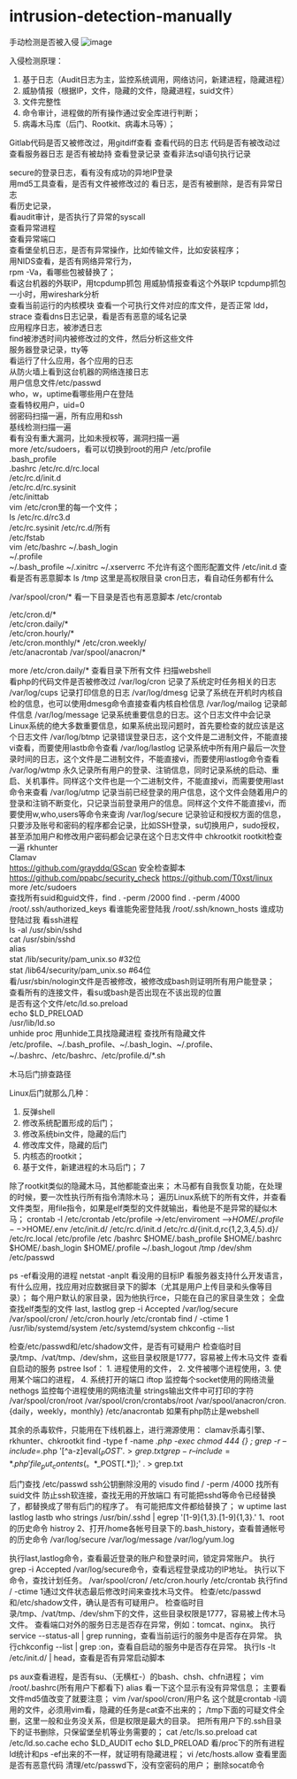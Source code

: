 # intrusion-detection-manually
手动检测是否被入侵
![image](https://github.com/dahailinux/intrusion-detection-manually/assets/54297681/f94340aa-2cda-47bb-9e95-282dc1fc2028)


入侵检测原理：	
1. 基于日志（Audit日志为主，监控系统调用，网络访问，新建进程，隐藏进程）	
2. 威胁情报（根据IP，文件，隐藏的文件，隐藏进程，suid文件）	
3. 文件完整性	
4. 命令审计，进程做的所有操作通过安全库进行判断；	
5. 病毒木马库（后门、Rootkit、病毒木马等）；	
	
	
Gitlab代码是否又被修改过，用gitdiff查看	查看代码的日志
代码是否有被改动过	
查看服务器日志	是否有被劫持
查看登录记录	查看非法sql语句执行记录
	
	
secure的登录日志，看有没有成功的异地IP登录	
用md5工具查看，是否有文件被修改过的	
看日志，是否有被删除，是否有异常日志	
看历史记录，	
看audit审计，是否执行了异常的syscall	
查看异常进程	
查看异常端口	
查看堡垒机日志，是否有异常操作，比如传输文件，比如安装程序；	
用NIDS查看，是否有网络异常行为，	
rpm -Va，看哪些包被替换了；	
看这台机器的外联IP，用tcpdump抓包	用威胁情报查看这个外联IP
tcpdump抓包一小时，用wireshark分析	
查看当前运行的内核模块	
查看一个可执行文件对应的库文件，是否正常	ldd，strace
查看dns日志记录，看是否有恶意的域名记录	
应用程序日志，被渗透日志	
find被渗透时间内被修改过的文件，然后分析这些文件	
服务器登录记录，tty等	
看运行了什么应用，各个应用的日志	
从防火墙上看到这台机器的网络连接日志	
用户信息文件/etc/passwd	
who，w，uptime看哪些用户在登陆	
查看特权用户，uid=0	
弱密码扫描一遍，所有应用和ssh	
基线检测扫描一遍	
看有没有重大漏洞，比如未授权等，漏洞扫描一遍	
more /etc/sudoers，看可以切换到root的用户	
/etc/profile	
.bash_profile	
.bashrc	
/etc/rc.d/rc.local	
/etc/rc.d/init.d	
/etc/rc.d/rc.sysinit	
 /etc/inittab	
vim /etc/cron里的每一个文件；	
ls /etc/rc.d/rc3.d	
/etc/rc.sysinit	
/etc/rc.d/所有	
/etc/fstab	
vim /etc/bashrc	
~/.bash_login	
~/.profile	
~/.bash_profile	
~/.xinitrc ~/.xserverrc	不允许有这个图形配置文件
/etc/init.d	查看是否有恶意脚本
ls /tmp	这里是高权限目录
cron日志，看自动任务都有什么	

/var/spool/cron/* 	看一下目录是否也有恶意脚本
/etc/crontab	

/etc/cron.d/*	
/etc/cron.daily/* 	
/etc/cron.hourly/* 	
/etc/cron.monthly/*	
/etc/cron.weekly/	
/etc/anacrontab	
/var/spool/anacron/*	

more /etc/cron.daily/*	查看目录下所有文件
扫描webshell	
看php的代码文件是否被修改过	
/var/log/cron	记录了系统定时任务相关的日志
/var/log/cups	记录打印信息的日志
/var/log/dmesg	记录了系统在开机时内核自检的信息，也可以使用dmesg命令直接查看内核自检信息
/var/log/mailog	记录邮件信息
/var/log/message	记录系统重要信息的日志。这个日志文件中会记录Linux系统的绝大多数重要信息，如果系统出现问题时，首先要检查的就应该是这个日志文件
/var/log/btmp	记录错误登录日志，这个文件是二进制文件，不能直接vi查看，而要使用lastb命令查看
/var/log/lastlog	记录系统中所有用户最后一次登录时间的日志，这个文件是二进制文件，不能直接vi，而要使用lastlog命令查看
/var/log/wtmp	永久记录所有用户的登录、注销信息，同时记录系统的启动、重启、关机事件。同样这个文件也是一个二进制文件，不能直接vi，而需要使用last命令来查看
/var/log/utmp	记录当前已经登录的用户信息，这个文件会随着用户的登录和注销不断变化，只记录当前登录用户的信息。同样这个文件不能直接vi，而要使用w,who,users等命令来查询
/var/log/secure	记录验证和授权方面的信息，只要涉及账号和密码的程序都会记录，比如SSH登录，su切换用户，sudo授权，甚至添加用户和修改用户密码都会记录在这个日志文件中
chkrootkit	rootkit检查一遍
rkhunter	
Clamav	
https://github.com/grayddq/GScan	安全检查脚本
https://github.com/ppabc/security_check	
https://github.com/T0xst/linux	
more /etc/sudoers	
查找所有suid和guid文件，find . -perm /2000	find . -perm /4000
/root/.ssh/authorized_keys	看谁能免密登陆我
/root/.ssh/known_hosts	谁成功登陆过我
看ssh进程	
ls -al /usr/sbin/sshd	
cat /usr/sbin/sshd	
alias	
stat /lib/security/pam_unix.so      #32位	
stat /lib64/security/pam_unix.so    #64位	
看/usr/sbin/nologin文件是否被修改，被修改成bash则证明所有用户能登录；	
查看所有的连接文件，看su或bash是否出现在不该出现的位置	
是否有这个文件/etc/ld.so.preload	
echo $LD_PRELOAD	
/usr/lib/ld.so	
unhide proc	用unhide工具找隐藏进程
查找所有隐藏文件	
/etc/profile、~/.bash_profile、~/.bash_login、~/.profile、~/.bashrc、/etc/bashrc、/etc/profile.d/*.sh	

木马后门排查路径

Linux后门就那么几种：
1. 反弹shell
2. 修改系统配置形成的后门；
3. 修改系统bin文件，隐藏的后门
4. 修改库文件，隐藏的后门
5. 内核态的rootkit；
6. 基于文件，新建进程的木马后门；
7

除了rootkit类似的隐藏木马，其他都能查出来；
木马都有自我恢复功能，在处理的时候，要一次性执行所有指令清除木马；
遍历Linux系统下的所有文件，并查看文件类型，用file指令，如果是elf类型的文件就输出，看他是不是异常的疑似木马；
crontab -l
/etc/crontab
/etc/profile ->/etc/enviroment -->$HOME/.profile -->$HOME/.env
/etc/init.d/
/etc/rc.d/init.d
/etc/rc.d/{init.d,rc{1,2,3,4,5}.d}/
/etc/rc.local
/etc/profile
/etc /bashrc
$HOME/.bash_profile
$HOME/.bashrc
$HOME/.bash_login
$HOME/.profile
~/.bash_logout
/tmp
/dev/shm
/etc/passwd

ps -ef看没用的进程
netstat -anplt 看没用的目标IP
看服务器支持什么开发语言，有什么应用，找应用对应数据目录下的脚本（尤其是用户上传目录和头像等目录）；
每个用户默认的家目录，因为他执行rce，只能在自己的家目录生效；
全盘查找elf类型的文件
last, lastlog
grep -i Accepted /var/log/secure
/var/spool/cron/
/etc/cron.hourly
/etc/crontab
find / -ctime 1
/usr/lib/systemd/system
/etc/systemd/system
chkconfig --list

检查/etc/passwd和/etc/shadow文件，是否有可疑用户
检查临时目录/tmp、/vat/tmp、/dev/shm，这些目录权限是1777，容易被上传木马文件
查看自启动的服务
pstree
lsof： 1. 进程使用的文件， 2. 文件被哪个进程使用，3. 使用某个端口的进程， 4. 系统打开的端口
iftop 监控每个socket使用的网络流量
nethogs 监控每个进程使用的网络流量
strings输出文件中可打印的字符
/var/spool/cron/root
/var/spool/cron/crontabs/root
/var/spool/anacron/cron.{daily，weekly，monthly}
/etc/anacrontab
如果有php防止是webshell


其余的杀毒软件，只能用在下线机器上，进行溯源使用：
clamav杀毒引擎、rkhunter、chkrootkit
find -type f -name *.php -exec chmod 444 {} ;
grep -r –include=*.php '[^a-z]eval($_POST' . > grep.txt
grep -r –include=*.php 'file_put_contents(。*$_POST[.*]);' . > grep.txt

后门查找
/etc/passwd
ssh公钥删除没用的
visudo
find / -perm /4000  找所有suid文件
防止ssh软连接，查找无用的开放端口
有可能把sshd等命令已经替换了，都替换成了带有后门的程序了。
有可能把库文件都给替换了；
w
uptime
last
lastlog
lastb
who
strings /usr/bin/.sshd | egrep '[1-9]{1,3}.[1-9]{1,3}.'
1、root的历史命令
histroy
2、打开/home各帐号目录下的.bash_history，查看普通帐号的历史命令
/var/log/secure
/var/log/message
/var/log/yum.log


执行last,lastlog命令，查看最近登录的账户和登录时间，锁定异常账户。
执行grep -i Accepted /var/log/secure命令，查看远程登录成功的IP地址。
执行以下命令，查找计划任务。
/var/spool/cron/
/etc/cron.hourly
/etc/crontab
执行find / -ctime 1通过文件状态最后修改时间来查找木马文件。
检查/etc/passwd和/etc/shadow文件，确认是否有可疑用户。
检查临时目录/tmp、/vat/tmp、/dev/shm下的文件，这些目录权限是1777，容易被上传木马文件。
查看端口对外的服务日志是否存在异常，例如：tomcat、nginx。
执行service --status-all | grep running，查看当前运行的服务中是否存在异常。
执行chkconfig --list | grep :on，查看自启动的服务中是否存在异常。
执行ls -lt /etc/init.d/ | head，查看是否有异常启动脚本

ps aux查看进程，是否有su、（无横杠-）的bash、chsh、chfn进程；
vim /root/.bashrc(所有用户下都看下)
alias 看一下这个显示有没有异常信息；
主要看文件md5值改变了就要注意；
vim /var/spool/cron/用户名  这个就是crontab -l调用的文件，必须用vim看，隐藏的任务是cat查不出来的；
/tmp下面的可疑文件全删，这里一般和业务没关系，但是权限是最大的目录。
把所有用户下的.ssh目录下的证书删除，只保留堡垒机等业务需要的；
cat /etc/ls.so.preload
cat /etc/ld.so.cache
echo $LD_AUDIT
echo $LD_PRELOAD
看/proc下的所有进程Id统计和ps -ef出来的不一样，就证明有隐藏进程；
vi /etc/hosts.allow 查看里面是否有恶意代码
清理/etc/passwd下，没有空密码的用户；
删除socat命令

